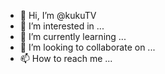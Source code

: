 - 👋 Hi, I’m @kukuTV
- 👀 I’m interested in ...
- 🌱 I’m currently learning ...
- 💞️ I’m looking to collaborate on ...
- 📫 How to reach me ...

<!---
kukuTV/kukuTV is a ✨ special ✨ repository because its `README.md` (this file) appears on your GitHub profile.
You can click the Preview link to take a look at your changes.
--->
